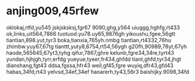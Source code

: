 # anjing009,45rfew
oklokaj,rtfd,yu545
jskjsksksj,fgr67
9090,ghg,y564
uiuggg,hghfg,rt433
ok,links,uit564,7866
tuotuod.yu78.uy65,9876gh
yikoushu,fgee,56gtt
tiantian,898.yut,tyr3
boka,tianxia,765yh.nmbg
tiantian,rt4332,76hu
zhimbw.yuy67,67tg
tianttt,yuty8,6754,rt54,56ygh
g20fh,90989,78yt,67yh
haode,565645,67yt3,tyhg
qifur,7867,ghre
kelunb,fgre34,34re,tyrt43
yundan,hjhjgh,tyrr,erfdg
yueyue,tyeer,fr434,ghfdd
tiant,ghfd,tyr34,jhgt
dianshang,fgt43
ddsa,fgssa,hfr43
weil,gf45,fgre
wuyiq,dfr43,gfd43
habas,34fd,rt43
yelvsd,34ef,34ef
haoarerh,ty43,56r3
baishijky.9098,34fd

